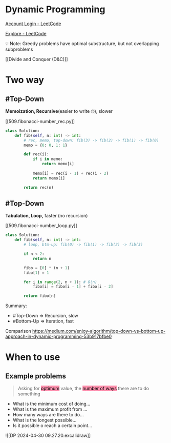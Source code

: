 # Dynamic Programming

[Account Login - LeetCode](https://leetcode.com/explore/learn/card/dynamic-programming/630/an-introduction-to-dynamic-programming/4035/)

[Explore - LeetCode](https://www.evernote.com/shard/s397/sh/841d70fa-6a01-4a0f-82c2-8ca09bafb157/6c2c4da1edb2485a2557ddcb3561e416)

<aside>
💡 Note: Greedy problems have optimal substructure, but not overlapping subproblems

</aside>

[[Divide and Conquer (D&C)]]

# Two way
## #Top-Down
**Memoization, Recursive**(easier to write 🙄), slower

[[509.fibonacci-number_rec.py]]
```python hl:13
class Solution:
    def fib(self, n: int) -> int:
        # rec, memo, top-down: fib(3) -> fib(2) -> fib(1) -> fib(0)
        memo = {0: 0, 1: 1}

        def rec(i):
            if i in memo:
                return memo[i]
            
            memo[i] = rec(i - 1) + rec(i - 2)
            return memo[i]

        return rec(n)
```

## #Top-Down 
**Tabulation, Loop,** faster (no recursion)

[[509.fibonacci-number_loop.py]]
```python hl:8,9,11
class Solution:
    def fib(self, n: int) -> int:
        # loop, btm-up: fib(0) -> fib(1) -> fib(2) -> fib(3)

        if n < 2:
            return n

        fibo = [0] * (n + 1)
        fibo[1] = 1

        for i in range(2, n + 1): # O(n)
            fibo[i] = fibo[i - 1] + fibo[i - 2]

        return fibo[n]
```

Summary:
- #Top-Down  => Recursion, slow
- #Bottom-Up   => Iteration, fast

Comparison
https://medium.com/enjoy-algorithm/top-down-vs-bottom-up-approach-in-dynamic-programming-53b917bfbe0

# When to use
## Example problems
>Asking for <mark style="background: #FF5582A6;">optimum</mark> value, the <mark style="background: #FF5582A6;">number of ways</mark> there are to do something
- What is the minimum cost of doing...
- What is the maximum profit from ...
- How many ways are there to do...
- What is the longest possible...
- Is it possible o reach a certain point...



![[DP 2024-04-30 09.27.20.excalidraw]]